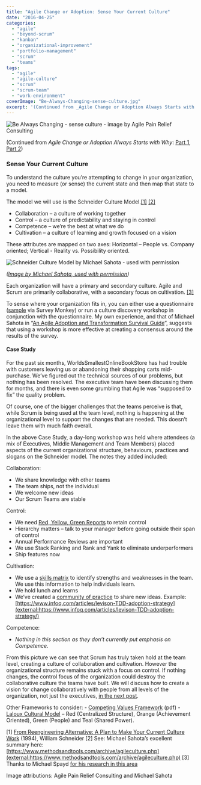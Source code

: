 ```yaml
---
title: "Agile Change or Adoption: Sense Your Current Culture"
date: "2016-04-25"
categories: 
  - "agile"
  - "beyond-scrum"
  - "kanban"
  - "organizational-improvement"
  - "portfolio-management"
  - "scrum"
  - "teams"
tags: 
  - "agile"
  - "agile-culture"
  - "scrum"
  - "scrum-team"
  - "work-environment"
coverImage: "Be-Always-Changing-sense-culture.jpg"
excerpt: '(Continued from _Agile Change or Adoption Always Starts with Why_: [Part'
---
```


![Be Always Changing - sense culture - image by Agile Pain Relief Consulting](src/content/blog/agile-change-or-adoption-sense-your-current-culture/images/Be-Always-Changing-sense-culture.jpg)

(Continued from _Agile Change or Adoption Always Starts with Why_: [Part 1](/blog/agile-change-or-adoption-always-starts-with-why), [Part 2](/blog/agile-change-or-adoption-the-steps-to-go-from-why-to-how))

### Sense Your Current Culture

To understand the culture you’re attempting to change in your organization, you need to measure (or sense) the current state and then map that state to a model.

The model we will use is the Schneider Culture Model.[\[1\]](#footnotes) [\[2\]](#footnotes)

- Collaboration – a culture of working together
- Control – a culture of predictability and staying in control
- Competence – we’re the best at what we do
- Cultivation – a culture of learning and growth focused on a vision

These attributes are mapped on two axes: Horizontal – People vs. Company oriented; Vertical - Reality vs. Possibility oriented.

![Schneider Culture Model by Michael Sahota - used with permission](src/content/blog/agile-change-or-adoption-sense-your-current-culture/images/Schneider-Culture-Model.Michael-Sahota.jpg)

_([Image by Michael Sahota, used with permission](external:https://shift314.com/how-to-make-your-culture-work/))_

Each organization will have a primary and secondary culture. Agile and Scrum are primarily collaborative, with a secondary focus on cultivation. [\[3\]](#footnotes)

To sense where your organization fits in, you can either use a questionnaire ([sample](external:https://www.surveymonkey.com/mp/employee-satisfaction-surveys/) via Survey Monkey) or run a culture discovery workshop in conjunction with the questionnaire. My own experience, and that of Michael Sahota in “[An Agile Adoption and Transformation Survival Guide](external:https://www.infoq.com/minibooks/agile-adoption-transformation/)”, suggests that using a workshop is more effective at creating a consensus around the results of the survey.

#### Case Study

For the past six months, WorldsSmallestOnlineBookStore has had trouble with customers leaving us or abandoning their shopping carts mid-purchase. We’ve figured out the technical sources of our problems, but nothing has been resolved. The executive team have been discussing them for months, and there is even some grumbling that Agile was “supposed to fix” the quality problem.

Of course, one of the bigger challenges that the teams perceive is that, while Scrum is being used at the team level, nothing is happening at the organizational level to support the changes that are needed. This doesn’t leave them with much faith overall.

In the above Case Study, a day-long workshop was held where attendees (a mix of Executives, Middle Management and Team Members) placed aspects of the current organizational structure, behaviours, practices and slogans on the Schneider model. The notes they added included:

Collaboration:

- We share knowledge with other teams
- The team ships, not the individual
- We welcome new ideas
- Our Scrum Teams are stable

Control:

- We need [Red, Yellow, Green Reports](/blog/red-yellow-green-or-rygrag-reports-how-they-hide-the-truth) to retain control
- Hierarchy matters – talk to your manager before going outside their span of control
- Annual Performance Reviews are important
- We use Stack Ranking and Rank and Yank to eliminate underperformers
- Ship features now

Cultivation:

- We use a [skills matrix](external:https://agilepainrelief.com/blog/scrummaster-tales-the-team-gets-bottlenecked) to identify strengths and weaknesses in the team. We use this information to help individuals learn.
- We hold lunch and learns
- We’ve created a [community of practice](external:https://www.mountaingoatsoftware.com/blog/cultivate-communities-of-practice) to share new ideas. Example: [https://www.infoq.com/articles/levison-TDD-adoption-strategy](external:https://www.infoq.com/articles/levison-TDD-adoption-strategy/)

Competence:

- _Nothing in this section as they don’t currently put emphasis on Competence._

From this picture we can see that Scrum has truly taken hold at the team level, creating a culture of collaboration and cultivation. However the organizational structure remains stuck with a focus on control. If nothing changes, the control focus of the organization could destroy the collaborative culture the teams have built. We will discuss how to create a vision for change collaboratively with people from all levels of the organization, not just the executives, [in the next post](/blog/agile-change-or-adoption-create-a-vision).

Other Frameworks to consider: - [Competing Values Framework](external:https://www.thercfgroup.com/files/resources/an_introduction_to_the_competing_values_framework.pdf) (pdf) - [Laloux Cultural Model](external:https://www.humanizingwork.com/laloux-cultural-model-and-agile-adoption/) – Red (Centralized Structure), Orange (Achievement Oriented), Green (People) and Teal (Shared Power).

\[1\] [From Reengineering Alternative: A Plan to Make Your Current Culture Work](external:https://www.amazon.com/The-Reengineering-Alternative-William-Schneider/dp/0071359818/&tag=notesfromatoo-20) (1994), William Schneider \[2\] See: Michael Sahota’s excellent summary here: [https://www.methodsandtools.com/archive/agileculture.php](external:https://www.methodsandtools.com/archive/agileculture.php) \[3\] Thanks to Michael Spayd [for his research in this area](external:https://collectiveedgecoaching.com/2010/07/agile__culture/)

Image attributions: Agile Pain Relief Consulting and Michael Sahota
